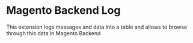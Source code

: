 # Magento Backend Log

This extension logs messages and data into a table and allows to browse through this data in Magento Backend
